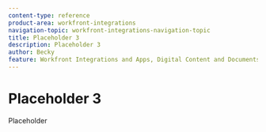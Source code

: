 ```yaml
---
content-type: reference
product-area: workfront-integrations
navigation-topic: workfront-integrations-navigation-topic
title: Placeholder 3
description: Placeholder 3
author: Becky
feature: Workfront Integrations and Apps, Digital Content and Documents
---
```


# Placeholder 3

Placeholder
<!--BECKY REMOVE THIS FILE-->
